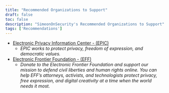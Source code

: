 ```yaml
---
title: "Recommended Organizations to Support"
draft: false
toc: false
description: "SimeonOnSecurity's Recommended Organizations to Support"
tags: ['Recommendations']
---
```


- [Electronic Privacy Information Center - (EPIC)](https://donatenow.networkforgood.org/epic)
   - *EPIC works to protect privacy, freedom of expression, and democratic values.*
- [Electronic Frontier Foundation - (EFF)](https://www.eff.org/issues/bloggers/legal/join)
   - *Donate to the Electronic Frontier Foundation and support our mission to defend civil liberties and human rights online. You can help EFF’s attorneys, activists, and technologists protect privacy, free expression, and digital creativity at a time when the world needs it most.*